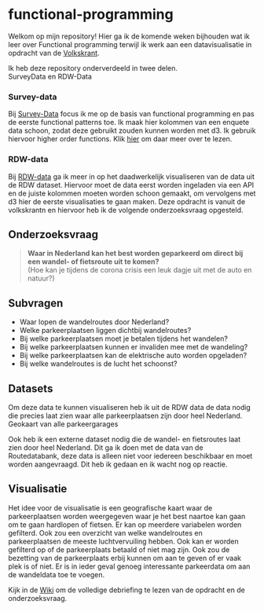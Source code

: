 # functional-programming
Welkom op mijn repository!
Hier ga ik de komende weken bijhouden wat ik leer over Functional programming terwijl ik werk aan een datavisualisatie in opdracht van de [Volkskrant](www.volkskrant.nl).  

Ik heb deze repository onderverdeeld in twee delen.  
SurveyData en RDW-Data

### Survey-data

Bij [Survey-Data](https://github.com/SimonPlanje/functional-programming/tree/main/surveyData) focus ik me op de basis van functional programming en pas de eerste functional patterns toe. Ik maak hier kolommen van een enquete data schoon, zodat deze gebruikt zouden kunnen worden met d3. Ik gebruik hiervoor higher order functions. Klik [hier](https://github.com/SimonPlanje/functional-programming/wiki/Fundamentals) om daar meer over te lezen.  

### RDW-data

Bij [RDW-data](https://github.com/SimonPlanje/functional-programming/tree/main/RDW-Data) ga ik meer in op het daadwerkelijk visualiseren van de data  uit de RDW dataset. Hiervoor moet de data eerst worden ingeladen via een API en de juiste kolommen moeten worden schoon gemaakt, om vervolgens met d3 hier de eerste visualisaties te gaan maken. Deze opdracht is vanuit de volkskrantn en hiervoor heb ik de volgende onderzoeksvraag opgesteld. 

## Onderzoeksvraag
>**Waar in Nederland kan het best worden geparkeerd om direct bij een wandel- of fietsroute uit te komen?**  
> (Hoe kan je tijdens de corona crisis een leuk dagje uit met de auto en natuur?)

## Subvragen
* Waar lopen de wandelroutes door Nederland?
* Welke parkeerplaatsen liggen dichtbij wandelroutes?
* Bij welke parkeerplaatsen moet je betalen tijdens het wandelen?
* Bij welke parkeerplaatsen kunnen er invaliden mee met de wandeling?
* Bij welke parkeerplaatsen kan de elektrische auto worden opgeladen?
* Bij welke wandelroutes is de lucht het schoonst?

## Datasets
Om deze data te kunnen visualiseren heb ik uit de RDW data de data nodig die precies laat zien waar alle parkeerplaatsen zijn door heel Nederland.
Geokaart van alle parkeergarages

Ook heb ik een externe dataset nodig die de wandel- en fietsroutes laat zien door heel Nederland. Dit ga ik doen met de data van de Routedatabank, deze data is alleen niet voor iedereen beschikbaar en moet worden aangevraagd. Dit heb ik gedaan en ik wacht nog op reactie.

## Visualisatie
Het idee voor de visualisatie is een geografische kaart waar de parkeerplaatsen worden weergegeven waar je het best naartoe kan gaan om te gaan hardlopen of fietsen. Er kan op meerdere variabelen worden gefilterd. Ook zou een overzicht van welke wandelroutes en parkeerplaatsen de meeste luchtvervuiling hebben. Ook kan er worden gefilterd op of de parkeerplaats betaald of niet mag zijn. Ook zou de bezetting van de parkeerplaats erbij kunnen om aan te geven of er vaak plek is of niet. Er is in ieder geval genoeg interessante parkeerdata om aan de wandeldata toe te voegen.

Kijk in de [Wiki](https://github.com/SimonPlanje/functional-programming/wiki/Debrief) om de volledige debriefing te lezen van de opdracht en de onderzoeksvraag.